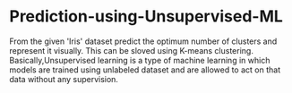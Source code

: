 # Prediction-using-Unsupervised-ML
From the given 'Iris' dataset predict the optimum number of clusters and represent it visually. This can be sloved using K-means clustering.
Basically,Unsupervised learning is a type of machine learning in which models are trained using unlabeled dataset and are allowed to act on that data without any supervision.
